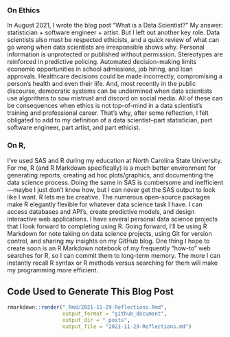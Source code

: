 
### On Ethics

In August 2021, I wrote the blog post “What is a Data Scientist?” My
answer: statistician + software engineer + artist. But I left out
another key role. Data scientists also must be respected ethicists, and
a quick review of what can go wrong when data scientists are
irresponsible shows why. Personal information is unprotected or
published without permission. Stereotypes are reinforced in predictive
policing. Automated decision-making limits economic opportunities in
school admissions, job hiring, and loan approvals. Healthcare decisions
could be made incorrectly, compromising a person’s health and even their
life. And, most recently in the public discourse, democratic systems can
be undermined when data scientists use algorithms to sow mistrust and
discord on social media. All of these can be consequences when ethics is
not top-of-mind in a data scientist’s training and professional career.
That’s why, after some reflection, I felt obligated to add to my
definition of a data scientist–part statistician, part software
engineer, part artist, and part ethicist.

### On R,

I’ve used SAS and R during my education at North Carolina State
University. For me, R (and R Markdown specifically) is a much better
environment for generating reports, creating ad hoc plots/graphics, and
documenting the data science process. Doing the same in SAS is
cumbersome and inefficient—maybe I just don’t know how, but I can never
get the SAS output to look like I want. R lets me be creative. The
numerous open-source packages make R elegantly flexible for whatever
data science task I have. I can access databases and API’s, create
predictive models, and design interactive web applications. I have
several personal data science projects that I look forward to completing
using R. Going forward, I’ll be using R Markdown for note taking on data
science projects, using Git for version control, and sharing my insights
on my GitHub blog. One thing I hope to create soon is an R Markdown
notebook of my frequently “how-to” web searches for R, so I can commit
them to long-term memory. The more I can instantly recall R syntax or R
methods versus searching for them will make my programming more
efficient.

## Code Used to Generate This Blog Post

``` r
rmarkdown::render("_Rmd/2021-11-29-Reflections.Rmd", 
                  output_format = "github_document", 
                  output_dir = "_posts", 
                  output_file = "2021-11-29-Reflections.md")
```
